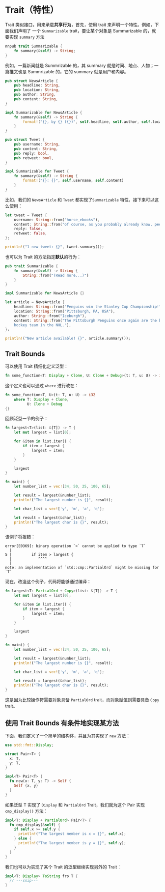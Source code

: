 # Trait（特性）

Trait 类似接口，用来承载**共享行为**，首先，使用 trait 来声明一个特性。例如，下面我们声明了 一个 `Summarizable` trait，要让某个对象是 Summarizable 的，就要实现 `summary` 方法

```rust
nnpub trait Summarizable {
    fn summary(&self) -> String;
}
```

例如，一篇新闻就是 Summrizable 的，其 summary 就是时间、地点、人物；一篇推文也是 Summrizable 的，它的 summary 就是用户和内容。

```rust
pub struct NewsArticle {
    pub headline: String,
    pub location: String,
    pub author: String,
    pub content: String,
}

impl Summarizable for NewsArticle {
    fn summary(&self) -> String {
        format!("{}, by {} ({})", self.headline, self.author, self.location)
    }
}

pub struct Tweet {
    pub username: String,
    pub content: String,
    pub reply: bool,
    pub retweet: bool,
}

impl Summarizable for Tweet {
    fn summary(&self) -> String {
        format!("{}: {}", self.username, self.content)
    }
}
```

比如，我们的 `NewsArticle` 和 `Tweet` 都实现了`Summarizable` 特性，接下来可以这么使用：

```rust
let tweet = Tweet {
    username: String::from("horse_ebooks"),
    content: String::from("of course, as you probably already know, people"),
    reply: false,
    retweet: false,
};

println!("1 new tweet: {}", tweet.summary());
```

也可以为 Trait 的方法指定**默认**的行为：

```rust
pub trait Summarizable {
    fn summary(&self) -> String {
        String::from("(Read more...)")
    }
}

impl Summarizable for NewsArticle {}

let article = NewsArticle {
    headline: String::from("Penguins win the Stanley Cup Championship!"),
    location: String::from("Pittsburgh, PA, USA"),
    author: String::from("Iceburgh"),
    content: String::from("The Pittsburgh Penguins once again are the best
    hockey team in the NHL."),
};

println!("New article available! {}", article.summary());
```

## Trait Bounds

可以使用 Trait 精细化定义泛型：

```rust
fn some_function<T: Display + Clone, U: Clone + Debug>(t: T, u: U) -> i32 {}
```

这个定义也可以通过 `where` 进行改在：

```rust
fn some_function<T, U>(t: T, u: U) -> i32
    where T: Display + Clone,
          U: Clone + Debug
{}
```

回顾泛型一节的例子：

```rust
fn largest<T>(list: &[T]) -> T {
    let mut largest = list[0];

    for &item in list.iter() {
        if item > largest {
            largest = item;
        }
    }

    largest
}

fn main() {
    let number_list = vec![34, 50, 25, 100, 65];

    let result = largest(&number_list);
    println!("The largest number is {}", result);

    let char_list = vec!['y', 'm', 'a', 'q'];

    let result = largest(&char_list);
    println!("The largest char is {}", result);
}
```

该例子将报错：

```
error[E0369]: binary operation `>` cannot be applied to type `T`
  |
5 |         if item > largest {
  |            ^^^^
  |
note: an implementation of `std::cmp::PartialOrd` might be missing for `T`
```

现在，改造这个例子，代码将能够通过编译：

```rust
fn largest<T: PartialOrd + Copy>(list: &[T]) -> T {
    let mut largest = list[0];

    for &item in list.iter() {
        if item > largest {
            largest = item;
        }
    }

    largest
}

fn main() {
    let number_list = vec![34, 50, 25, 100, 65];

    let result = largest(&number_list);
    println!("The largest number is {}", result);

    let char_list = vec!['y', 'm', 'a', 'q'];

    let result = largest(&char_list);
    println!("The largest char is {}", result);
}

```

这是因为比较操作符需要对象具备 `PartialOrd` trait，而对象赋值则需要具备 `Copy` trait。

## 使用 Trait Bounds 有条件地实现某方法

下面，我们定义了一个简单的结构体，并且为其实现了 `new` 方法：

```rust
use std::fmt::Display;

struct Pair<T> {
  x: T,
  y: T,
}

impl<T> Pair<T> {
  fn new(x: T, y: T) -> Self {
    Self {x, y}
  }
}
```

如果泛型 T 实现了 `Display` 和 `PartialOrd` Trait，我们就为这个 Pair 实现 `cmp_display()` 方法：

```rust
impl<T: Display + PartialOrd> Pair<T> {
  fn cmp_display(&self) {
    if self.x >= self.y {
      println!("The largest member is x = {}", self.x);
    } else {
      println!("The largest member is y = {}", self.y);
    }
  }
}
```

我们也可以为实现了某个 Trait 的泛型继续实现另外的 Trait：

```rust
impl<T: Display> ToString fro T {
  // ---snip---
}
```

